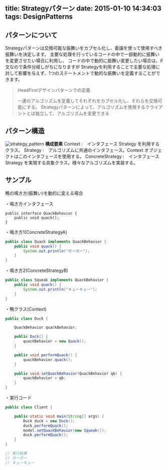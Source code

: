 title: Strategyパターン
date: 2015-01-10 14:34:03
tags: DesignPatterns
---

## パターンについて
Strategyパターンは交換可能な振舞いをカプセル化し、委譲を使って使用すべき振舞いを決定します。
主要な処理を行っているコードの中で一部動的に振舞いを変更させたい場合に利用し、
コードの中で動的に振舞い変更したい場合は、if文なので条件分岐しがちになりますが
Strategyを利用することで主要な処理に対して影響を与えず、1つのステートメントで動的な振舞いを定義することができます。

>HeadFirstデザインパターンでの定義
>
>一連のアルゴリズムを定義してそれぞれをカプセル化し、それらを交換可能にする。
>Strategyパターンによって、アルゴリズムを使用するクライアントとは独立して、アルゴリズムを変更できる


## パターン構造
![strategy_pattern](/image/DesignPattern/strategy.png)
**構成要素**
Context :　インタフェース Strategy を利用するクラス。
Strategy :　アルゴリズムに共通のインタフェース。Context オブジェクトはこのインタフェースを使用する。
ConcreteStrategy :　インタフェース Strategy を実現する具象クラス。様々なアルゴリズムを実装する。


## サンプル
鴨の鳴き方(振舞い)を動的に変える場合

・鳴き方インタフェース
``` java(Strategy)
public interface QuackBehavior {
	public void quack();
}
```

・鳴き方1(ConcreteStrategyA)
``` java
public class Quack implements QuackBehavior {
	public void quack() {
		System.out.println("ガーガー");
    }
}
```

・鳴き方2(ConcreteStrategyB)
``` java
public class Squeak implements QuackBehavior {
	public void quack() {
		System.out.println("キューキュー");
    }
}
```

・鴨クラス(Context)
``` java
public class Duck {

	QuackBehavior quackBehavior;

	public Duck() {
		quackBehavior = new Quack();
	}

	public void performQuack() {
		quackBehavior.quack();
	}

	public void setQuackBehavior(QuackBehavior qb) {
		quackBehavior = qb;
	}
}
```

・実行コード
``` java
public class Client {

	public static void main(String[] args) {
		Duck duck = new Duck();
		duck.performQuack();
		model.setQuackBehavior(new Squeak());
		duck.performQuack();
	}
}

// 実行結果
// ガーガー
// キューキュー
```
